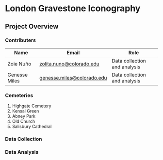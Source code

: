 # London Gravestone Iconography
## Project Overview


### Contributers
|Name|Email|Role|
|----|-----|----|
|Zoie Nuño|zolita.nuno@colorado.edu|Data collection and analysis|
|Genesse Miles|genesse.miles@colorado.edu|Data collection and analysis|

### Cemeteries
1. Highgate Cemetery
2. Kensal Green
3. Abney Park
4. Old Church
5. Salisbury Cathedral

### Data Collection


### Data Analysis
